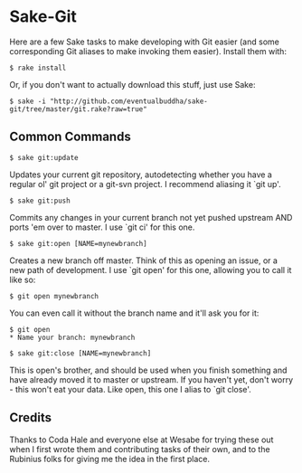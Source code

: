 Sake-Git
========

Here are a few Sake tasks to make developing with Git easier (and some corresponding Git aliases to 
make invoking them easier). Install them with:

    $ rake install

Or, if you don't want to actually download this stuff, just use Sake:

    $ sake -i "http://github.com/eventualbuddha/sake-git/tree/master/git.rake?raw=true"

Common Commands
---------------

    $ sake git:update

Updates your current git repository, autodetecting whether you have a regular ol' git project or a
git-svn project. I recommend aliasing it `git up'.

    $ sake git:push

Commits any changes in your current branch not yet pushed upstream AND ports 'em over to master. I use `git ci' for this one.

    $ sake git:open [NAME=mynewbranch]

Creates a new branch off master. Think of this as opening an issue, or a new path of development. I use `git open' for this one, allowing you to call it like so:

    $ git open mynewbranch

You can even call it without the branch name and it'll ask you for it:

    $ git open
    * Name your branch: mynewbranch

    $ sake git:close [NAME=mynewbranch]

This is open's brother, and should be used when you finish something and have already moved it to
master or upstream. If you haven't yet, don't worry - this won't eat your data. Like open, this one I alias to `git close'.

Credits
-------

Thanks to Coda Hale and everyone else at Wesabe for trying these out when I first wrote them and
contributing tasks of their own, and to the Rubinius folks for giving me the idea in the first place.
